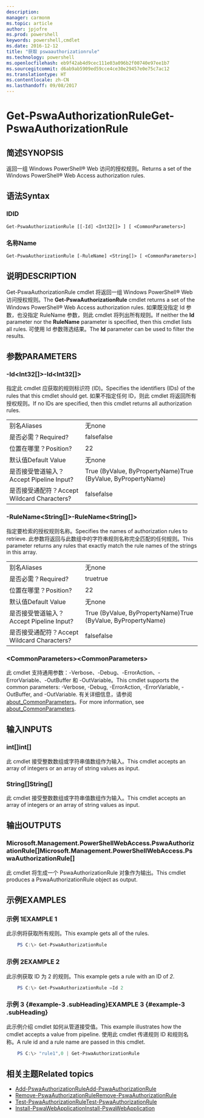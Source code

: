 ```yaml
---
description: 
manager: carmonm
ms.topic: article
author: jpjofre
ms.prod: powershell
keywords: powershell,cmdlet
ms.date: 2016-12-12
title: "获取 pswaauthorizationrule"
ms.technology: powershell
ms.openlocfilehash: eb9f42ab4d9cec111e03a096b2f00740e97ee1b7
ms.sourcegitcommit: d6ab9ab5909ed59cce4ce30e29457e0e75c7ac12
ms.translationtype: HT
ms.contentlocale: zh-CN
ms.lasthandoff: 09/08/2017
---
```

# <a name="get-pswaauthorizationrule"></a><span data-ttu-id="0d526-103">Get-PswaAuthorizationRule</span><span class="sxs-lookup"><span data-stu-id="0d526-103">Get-PswaAuthorizationRule</span></span>

## <a name="synopsis"></a><span data-ttu-id="0d526-104">简述</span><span class="sxs-lookup"><span data-stu-id="0d526-104">SYNOPSIS</span></span>

<span data-ttu-id="0d526-105">返回一组 Windows PowerShell® Web 访问的授权规则。</span><span class="sxs-lookup"><span data-stu-id="0d526-105">Returns a set of the Windows PowerShell® Web Access authorization rules.</span></span>

## <a name="syntax"></a><span data-ttu-id="0d526-106">语法</span><span class="sxs-lookup"><span data-stu-id="0d526-106">Syntax</span></span>

### <a name="id"></a><span data-ttu-id="0d526-107">ID</span><span class="sxs-lookup"><span data-stu-id="0d526-107">ID</span></span>
```
Get-PswaAuthorizationRule [[-Id] <Int32[]> ] [ <CommonParameters>]
```

### <a name="name"></a><span data-ttu-id="0d526-108">名称</span><span class="sxs-lookup"><span data-stu-id="0d526-108">Name</span></span>
```
Get-PswaAuthorizationRule [-RuleName] <String[]> [ <CommonParameters>]
```

## <a name="description"></a><span data-ttu-id="0d526-109">说明</span><span class="sxs-lookup"><span data-stu-id="0d526-109">DESCRIPTION</span></span>

<span data-ttu-id="0d526-110">Get-PswaAuthorizationRule cmdlet 将返回一组 Windows PowerShell® Web 访问授权规则。</span><span class="sxs-lookup"><span data-stu-id="0d526-110">The **Get-PswaAuthorizationRule** cmdlet returns a set of the Windows PowerShell® Web Access authorization rules.</span></span>
<span data-ttu-id="0d526-111">如果既没指定 Id 参数，也没指定 RuleName 参数，则此 cmdlet 将列出所有规则。</span><span class="sxs-lookup"><span data-stu-id="0d526-111">If neither the **Id** parameter nor the **RuleName** parameter is specified, then this cmdlet lists all rules.</span></span> <span data-ttu-id="0d526-112">可使用 Id 参数筛选结果。</span><span class="sxs-lookup"><span data-stu-id="0d526-112">The **Id** parameter can be used to filter the results.</span></span>

## <a name="parameters"></a><span data-ttu-id="0d526-113">参数</span><span class="sxs-lookup"><span data-stu-id="0d526-113">PARAMETERS</span></span>

### <a name="-idltint32gt"></a><span data-ttu-id="0d526-114">-Id&lt;Int32\[\]&gt;</span><span class="sxs-lookup"><span data-stu-id="0d526-114">-Id&lt;Int32\[\]&gt;</span></span>

<span data-ttu-id="0d526-115">指定此 cmdlet 应获取的规则标识符 (ID)。</span><span class="sxs-lookup"><span data-stu-id="0d526-115">Specifies the identifiers (IDs) of the rules that this cmdlet should get.</span></span> <span data-ttu-id="0d526-116">如果不指定任何 ID，则此 cmdlet 将返回所有授权规则。</span><span class="sxs-lookup"><span data-stu-id="0d526-116">If no IDs are specified, then this cmdlet returns all authorization rules.</span></span>

|||  
|-|-|
| <span data-ttu-id="0d526-117">别名</span><span class="sxs-lookup"><span data-stu-id="0d526-117">Aliases</span></span>                              | <span data-ttu-id="0d526-118">无</span><span class="sxs-lookup"><span data-stu-id="0d526-118">none</span></span>                                 |
| <span data-ttu-id="0d526-119">是否必需？</span><span class="sxs-lookup"><span data-stu-id="0d526-119">Required?</span></span>                            | <span data-ttu-id="0d526-120">false</span><span class="sxs-lookup"><span data-stu-id="0d526-120">false</span></span>                                |
| <span data-ttu-id="0d526-121">位置在哪里？</span><span class="sxs-lookup"><span data-stu-id="0d526-121">Position?</span></span>                            | <span data-ttu-id="0d526-122">2</span><span class="sxs-lookup"><span data-stu-id="0d526-122">2</span></span>                                    |
| <span data-ttu-id="0d526-123">默认值</span><span class="sxs-lookup"><span data-stu-id="0d526-123">Default Value</span></span>                        | <span data-ttu-id="0d526-124">无</span><span class="sxs-lookup"><span data-stu-id="0d526-124">none</span></span>                                 |
| <span data-ttu-id="0d526-125">是否接受管道输入？</span><span class="sxs-lookup"><span data-stu-id="0d526-125">Accept Pipeline Input?</span></span>               | <span data-ttu-id="0d526-126">True (ByValue, ByPropertyName)</span><span class="sxs-lookup"><span data-stu-id="0d526-126">True (ByValue, ByPropertyName)</span></span>       |
| <span data-ttu-id="0d526-127">是否接受通配符？</span><span class="sxs-lookup"><span data-stu-id="0d526-127">Accept Wildcard Characters?</span></span>          | <span data-ttu-id="0d526-128">false</span><span class="sxs-lookup"><span data-stu-id="0d526-128">false</span></span>                                |

### <a name="-rulenameltstringgt"></a><span data-ttu-id="0d526-129">-RuleName&lt;String\[\]&gt;</span><span class="sxs-lookup"><span data-stu-id="0d526-129">-RuleName&lt;String\[\]&gt;</span></span>

<span data-ttu-id="0d526-130">指定要检索的授权规则名称。</span><span class="sxs-lookup"><span data-stu-id="0d526-130">Specifies the names of authorization rules to retrieve.</span></span> <span data-ttu-id="0d526-131">此参数将返回与此数组中的字符串规则名称完全匹配的任何规则。</span><span class="sxs-lookup"><span data-stu-id="0d526-131">This parameter returns any rules that exactly match the rule names of the strings in this array.</span></span>

|||  
|-|-|
| <span data-ttu-id="0d526-132">别名</span><span class="sxs-lookup"><span data-stu-id="0d526-132">Aliases</span></span>                              | <span data-ttu-id="0d526-133">无</span><span class="sxs-lookup"><span data-stu-id="0d526-133">none</span></span>                                 |
| <span data-ttu-id="0d526-134">是否必需？</span><span class="sxs-lookup"><span data-stu-id="0d526-134">Required?</span></span>                            | <span data-ttu-id="0d526-135">true</span><span class="sxs-lookup"><span data-stu-id="0d526-135">true</span></span>                                 |
| <span data-ttu-id="0d526-136">位置在哪里？</span><span class="sxs-lookup"><span data-stu-id="0d526-136">Position?</span></span>                            | <span data-ttu-id="0d526-137">2</span><span class="sxs-lookup"><span data-stu-id="0d526-137">2</span></span>                                    |
| <span data-ttu-id="0d526-138">默认值</span><span class="sxs-lookup"><span data-stu-id="0d526-138">Default Value</span></span>                        | <span data-ttu-id="0d526-139">无</span><span class="sxs-lookup"><span data-stu-id="0d526-139">none</span></span>                                 |
| <span data-ttu-id="0d526-140">是否接受管道输入？</span><span class="sxs-lookup"><span data-stu-id="0d526-140">Accept Pipeline Input?</span></span>               | <span data-ttu-id="0d526-141">True (ByValue, ByPropertyName)</span><span class="sxs-lookup"><span data-stu-id="0d526-141">True (ByValue, ByPropertyName)</span></span>       |
| <span data-ttu-id="0d526-142">是否接受通配符？</span><span class="sxs-lookup"><span data-stu-id="0d526-142">Accept Wildcard Characters?</span></span>          | <span data-ttu-id="0d526-143">false</span><span class="sxs-lookup"><span data-stu-id="0d526-143">false</span></span>                                |

### <a name="ltcommonparametersgt"></a><span data-ttu-id="0d526-144">&lt;CommonParameters&gt;</span><span class="sxs-lookup"><span data-stu-id="0d526-144">&lt;CommonParameters&gt;</span></span>

<span data-ttu-id="0d526-145">此 cmdlet 支持通用参数：-Verbose、-Debug、-ErrorAction、-ErrorVariable、-OutBuffer 和 -OutVariable。</span><span class="sxs-lookup"><span data-stu-id="0d526-145">This cmdlet supports the common parameters: -Verbose, -Debug, -ErrorAction, -ErrorVariable, -OutBuffer, and -OutVariable.</span></span>
<span data-ttu-id="0d526-146">有关详细信息，请参阅 [about_CommonParameters](http://go.microsoft.com/fwlink/p/?LinkID=113216)。</span><span class="sxs-lookup"><span data-stu-id="0d526-146">For more information, see [about_CommonParameters](http://go.microsoft.com/fwlink/p/?LinkID=113216).</span></span>

## <a name="inputs"></a><span data-ttu-id="0d526-147">输入</span><span class="sxs-lookup"><span data-stu-id="0d526-147">INPUTS</span></span>

### <a name="int"></a><span data-ttu-id="0d526-148">int\[\]</span><span class="sxs-lookup"><span data-stu-id="0d526-148">int\[\]</span></span>

<span data-ttu-id="0d526-149">此 cmdlet 接受整数数组或字符串值数组作为输入。</span><span class="sxs-lookup"><span data-stu-id="0d526-149">This cmdlet accepts an array of integers or an array of string values as input.</span></span>

### <a name="string"></a><span data-ttu-id="0d526-150">String\[\]</span><span class="sxs-lookup"><span data-stu-id="0d526-150">String\[\]</span></span>

<span data-ttu-id="0d526-151">此 cmdlet 接受整数数组或字符串值数组作为输入。</span><span class="sxs-lookup"><span data-stu-id="0d526-151">This cmdlet accepts an array of integers or an array of string values as input.</span></span>

## <a name="outputs"></a><span data-ttu-id="0d526-152">输出</span><span class="sxs-lookup"><span data-stu-id="0d526-152">OUTPUTS</span></span>

### <a name="microsoftmanagementpowershellwebaccesspswaauthorizationrule"></a><span data-ttu-id="0d526-153">Microsoft.Management.PowerShellWebAccess.PswaAuthorizationRule\[\]</span><span class="sxs-lookup"><span data-stu-id="0d526-153">Microsoft.Management.PowerShellWebAccess.PswaAuthorizationRule\[\]</span></span>

<span data-ttu-id="0d526-154">此 cmdlet 将生成一个 PswaAuthorizationRule 对象作为输出。</span><span class="sxs-lookup"><span data-stu-id="0d526-154">This cmdlet produces a PswaAuthorizationRule object as output.</span></span>


## <a name="examples"></a><span data-ttu-id="0d526-155">示例</span><span class="sxs-lookup"><span data-stu-id="0d526-155">EXAMPLES</span></span>

### <a name="example-1"></a><span data-ttu-id="0d526-156">示例 1</span><span class="sxs-lookup"><span data-stu-id="0d526-156">EXAMPLE 1</span></span>

<span data-ttu-id="0d526-157">此示例将获取所有规则。</span><span class="sxs-lookup"><span data-stu-id="0d526-157">This example gets all of the rules.</span></span>

```PowerShell
    PS C:\> Get-PswaAuthorizationRule
```

### <a name="example-2"></a><span data-ttu-id="0d526-158">示例 2</span><span class="sxs-lookup"><span data-stu-id="0d526-158">EXAMPLE 2</span></span>

<span data-ttu-id="0d526-159">此示例获取 ID 为 2 的规则。</span><span class="sxs-lookup"><span data-stu-id="0d526-159">This example gets a rule with an ID of *2*.</span></span>

```PowerShell
    PS C:\> Get-PswaAuthorizationRule –Id 2
```

### <a name="example-3-example-3-subheading"></a><span data-ttu-id="0d526-160">示例 3 {#example-3 .subHeading}</span><span class="sxs-lookup"><span data-stu-id="0d526-160">EXAMPLE 3 {#example-3 .subHeading}</span></span>

<span data-ttu-id="0d526-161">此示例介绍 cmdlet 如何从管道接受值。</span><span class="sxs-lookup"><span data-stu-id="0d526-161">This example illustrates how the cmdlet accepts a value from pipeline.</span></span>
<span data-ttu-id="0d526-162">使用此 cmdlet 传递规则 ID 和规则名称。</span><span class="sxs-lookup"><span data-stu-id="0d526-162">A rule id and a rule name are passed in this cmdlet.</span></span>

```PowerShell
    PS C:\> "rule1",0 | Get-PswaAuthorizationRule
```

## <a name="related-topics"></a><span data-ttu-id="0d526-163">相关主题</span><span class="sxs-lookup"><span data-stu-id="0d526-163">Related topics</span></span>

- [<span data-ttu-id="0d526-164">Add-PswaAuthorizationRule</span><span class="sxs-lookup"><span data-stu-id="0d526-164">Add-PswaAuthorizationRule</span></span>](add-pswaauthorizationrule.md)
- [<span data-ttu-id="0d526-165">Remove-PswaAuthorizationRule</span><span class="sxs-lookup"><span data-stu-id="0d526-165">Remove-PswaAuthorizationRule</span></span>](remove-pswaauthorizationrule.md)
- [<span data-ttu-id="0d526-166">Test-PswaAuthorizationRule</span><span class="sxs-lookup"><span data-stu-id="0d526-166">Test-PswaAuthorizationRule</span></span>](test-pswaauthorizationrule.md)
- [<span data-ttu-id="0d526-167">Install-PswaWebApplication</span><span class="sxs-lookup"><span data-stu-id="0d526-167">Install-PswaWebApplication</span></span>](install-pswawebapplication.md)
